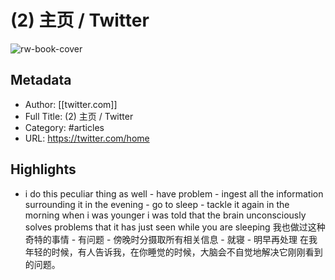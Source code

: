 # (2) 主页 / Twitter

![rw-book-cover](https://pbs.twimg.com/card_img/1605059513589055488/emUyxdf1?format=jpg&name=medium)

## Metadata
- Author: [[twitter.com]]
- Full Title: (2) 主页 / Twitter
- Category: #articles
- URL: https://twitter.com/home

## Highlights
- i do this peculiar thing as well - have problem - ingest all the information surrounding it in the evening - go to sleep - tackle it again in the morning when i was younger i was told that the brain unconsciously solves problems that it has just seen while you are sleeping 我也做过这种奇特的事情 - 有问题 - 傍晚时分摄取所有相关信息 - 就寝 - 明早再处理 在我年轻的时候，有人告诉我，在你睡觉的时候，大脑会不自觉地解决它刚刚看到的问题。
